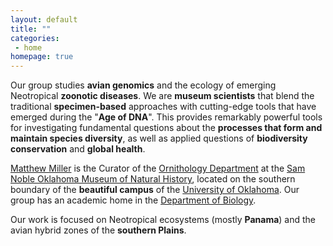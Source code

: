 ```yaml
---
layout: default
title: ""
categories:
 - home
homepage: true
---
```

Our group studies **avian genomics** and the ecology of emerging Neotropical **zoonotic diseases**. We are **museum scientists** that blend the traditional **specimen-based** approaches with cutting-edge tools that have emerged during the "**Age of DNA**". This provides remarkably powerful tools for investigating fundamental questions about the **processes that form and maintain species diversity**, as well as applied questions of **biodiversity conservation** and **global health**.

[Matthew Miller](/team/matthew-miller) is the Curator of the [Ornithology Department](http://samnoblemuseum.ou.edu/collections-and-research/ornithology/) at the [Sam Noble Oklahoma Museum of Natural History](http://samnoblemuseum.ou.edu/), located on the southern boundary of the **beautiful campus** of the [University of Oklahoma](https://www.ou.edu/). Our group has an academic home in the [Department of Biology](http://www.ou.edu/cas/biology.html).

Our work is focused on Neotropical ecosystems (mostly **Panama**) and the avian hybrid zones of the **southern Plains**. 